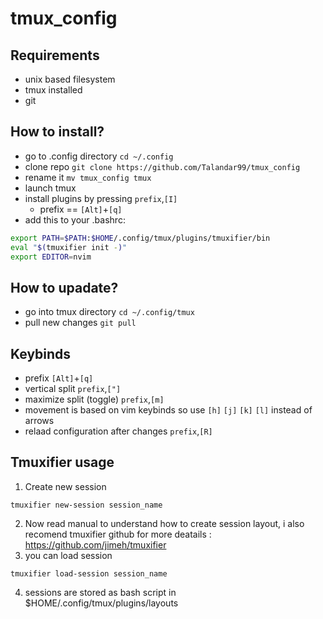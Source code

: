 # tmux_config

## Requirements
- unix based filesystem
- tmux installed 
- git 	

## How to install?
- go to .config directory `cd ~/.config`
- clone repo `git clone https://github.com/Talandar99/tmux_config` 
- rename it `mv tmux_config tmux`
- launch tmux 
- install plugins by pressing `prefix`,`[I]`
  - prefix == `[Alt]`+`[q]`
- add this to your .bashrc:
```bash
export PATH=$PATH:$HOME/.config/tmux/plugins/tmuxifier/bin
eval "$(tmuxifier init -)"
export EDITOR=nvim
```
## How to upadate?
- go into tmux directory `cd ~/.config/tmux`
- pull new changes `git pull`

## Keybinds
- prefix `[Alt]`+`[q]`
- vertical split `prefix`,`["]`
- maximize split (toggle) `prefix`,`[m]`
- movement is based on vim keybinds so use `[h]` `[j]` `[k]` `[l]` instead of arrows
- relaad configuration after changes `prefix`,`[R]`

## Tmuxifier usage

1. Create new session
```
tmuxifier new-session session_name
```
2. Now read manual to understand how to create session layout, i also recomend tmuxifier github for more deatails : https://github.com/jimeh/tmuxifier
3. you can load session
```
tmuxifier load-session session_name
```
4. sessions are stored as bash script in $HOME/.config/tmux/plugins/layouts
